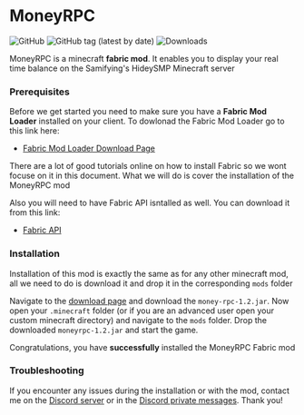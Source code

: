 # MoneyRPC

![GitHub](https://img.shields.io/github/license/SamiCraft/MoneyRPC) ![GitHub tag (latest by date)](https://img.shields.io/github/v/tag/SamiCraft/MoneyRPC) ![Downloads](https://img.shields.io/github/downloads/SamiCraft/MoneyRPC/total)

MoneyRPC is a minecraft **fabric mod**. It enables you to display your real time balance on the Samifying's HideySMP
Minecraft server

### Prerequisites

Before we get started you need to make sure you have a **Fabric Mod Loader** installed on your client. To dowlonad the
Fabric Mod Loader go to this link here:

- [Fabric Mod Loader Download Page](https://fabricmc.net/use/)

There are a lot of good tutorials online on how to install Fabric so we wont focuse on it in this document. What we will
do is cover the installation of the MoneyRPC mod

Also you will need to have Fabric API isntalled as well. You can download it from this link:

- [Fabric API](https://www.curseforge.com/minecraft/mc-mods/fabric-api/files)

### Installation

Installation of this mod is exactly the same as for any other minecraft mod, all we need to do is download it and drop
it in the corresponding `mods` folder

Navigate to the [download page](https://github.com/SamiCraft/MoneyRPC/releases/latest) and download
the `money-rpc-1.2.jar`. Now open your `.minecraft` folder (or if you are an advanced user open your custom minecraft
directory) and navigate to the `mods` folder. Drop the downloaded `moneyrpc-1.2.jar` and start the game.

Congratulations, you have **successfully** installed the MoneyRPC Fabric mod

### Troubleshooting

If you encounter any issues during the installation or with the mod, contact me on the [Discord server]("https://discord.gg/samifying") or in the [Discord private messages]("https://discordapp.com/users/358236836113547265"). Thank you!
